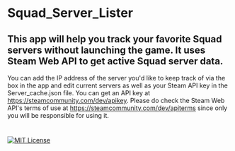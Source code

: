 # Squad_Server_Lister
## This app will help you track your favorite Squad servers without launching the game. It uses Steam Web API to get active Squad server data.
You can add the IP address of the server you'd like to keep track of via the box in the app and edit current servers as well as your Steam API key in the Server_cache.json file. You can get an API key at https://steamcommunity.com/dev/apikey. Please do check the Steam Web API's terms of use at https://steamcommunity.com/dev/apiterms since only you will be responsible for using it.

#
[![MIT License](https://img.shields.io/badge/License-MIT-green.svg)](https://choosealicense.com/licenses/mit/)
